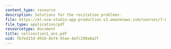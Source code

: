```yaml
---
content_type: resource
description: Solutions for the recitation problems.
file: https://ol-ocw-studio-app-production.s3.amazonaws.com/courses/7-012-introduction-to-biology-fall-2004/fb7ed15dd9168e7495ae4afc290a8a2f_cellsection1_ans.pdf
file_type: application/pdf
resourcetype: Document
title: cellsection1_ans.pdf
uid: fb7ed15d-d916-8e74-95ae-4afc290a8a2f
---
```

